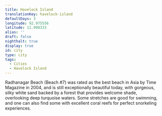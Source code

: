 ```yaml
---
title: Havelock Island
translationKey: havelock-island
defaultDays: 3
longitude: 92.975556
latitude: 11.998333
alias: ''
draft: false
nighthalt: true
display: true
id: city
type: city
tags:
  - Cities
  - Havelock Island
---
```

Radhanagar Beach (Beach #7) was rated as the best beach in Asia by Time Magazine in 2004, and is still exceptionally beautiful today, with gorgeous, silky white sand backed by a forest that provides welcome shade, overlooking deep turquoise waters. Some stretches are good for swimming, and one can also find some with excellent coral reefs for perfect snorkeling experiences.